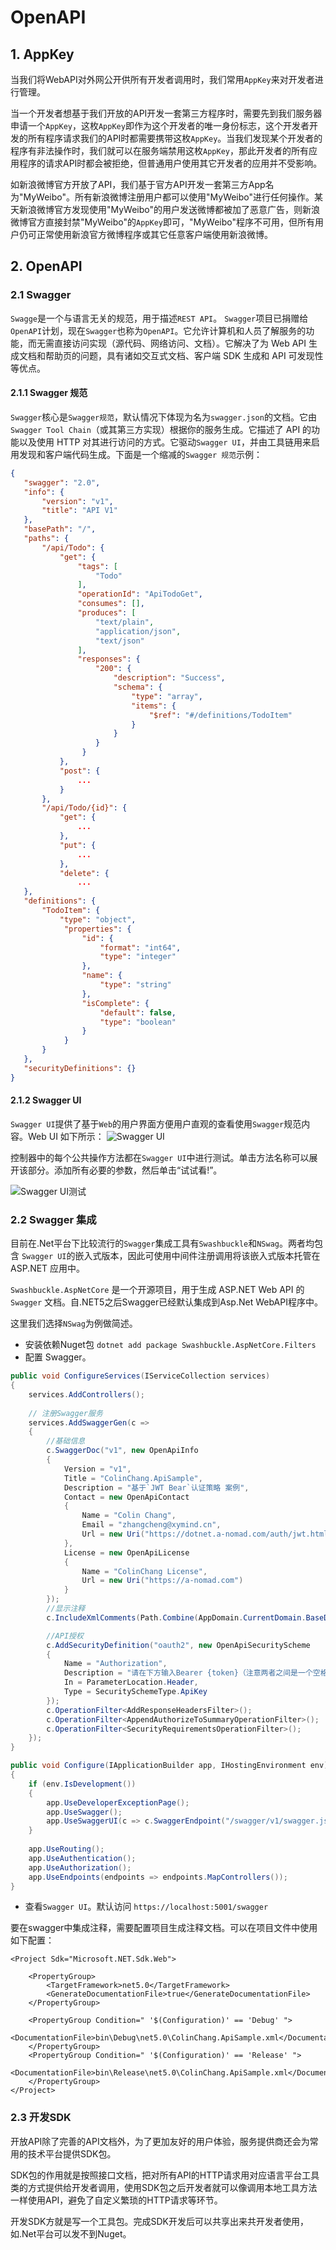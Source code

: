 # OpenAPI

## 1. AppKey

当我们将WebAPI对外网公开供所有开发者调用时，我们常用`AppKey`来对开发者进行管理。

当一个开发者想基于我们开放的API开发一套第三方程序时，需要先到我们服务器申请一个`AppKey`，这枚`AppKey`即作为这个开发者的唯一身份标志，这个开发者开发的所有程序请求我们的API时都需要携带这枚`AppKey`。当我们发现某个开发者的程序有非法操作时，我们就可以在服务端禁用这枚`AppKey`，那此开发者的所有应用程序的请求API时都会被拒绝，但普通用户使用其它开发者的应用并不受影响。

如新浪微博官方开放了API，我们基于官方API开发一套第三方App名为"MyWeibo"。所有新浪微博注册用户都可以使用"MyWeibo"进行任何操作。某天新浪微博官方发现使用"MyWeibo"的用户发送微博都被加了恶意广告，则新浪微博官方直接封禁"MyWeibo"的`AppKey`即可，"MyWeibo"程序不可用，但所有用户仍可正常使用新浪官方微博程序或其它任意客户端使用新浪微博。

## 2. OpenAPI

### 2.1 Swagger

`Swagge`是一个与语言无关的规范，用于描述`REST API`。 `Swagger`项目已捐赠给`OpenAPI`计划，现在`Swagger`也称为`OpenAPI`。它允许计算机和人员了解服务的功能，而无需直接访问实现（源代码、网络访问、文档）。它解决了为 Web API 生成文档和帮助页的问题，具有诸如交互式文档、客户端 SDK 生成和 API 可发现性等优点。

#### 2.1.1 Swagger 规范

`Swagger`核心是`Swagger规范`，默认情况下体现为名为`swagger.json`的文档。它由`Swagger Tool Chain`（或其第三方实现）根据你的服务生成。它描述了 API 的功能以及使用 HTTP 对其进行访问的方式。它驱动`Swagger UI`，并由工具链用来启用发现和客户端代码生成。下面是一个缩减的`Swagger 规范`示例：

```json
{
   "swagger": "2.0",
   "info": {
       "version": "v1",
       "title": "API V1"
   },
   "basePath": "/",
   "paths": {
       "/api/Todo": {
           "get": {
               "tags": [
                   "Todo"
               ],
               "operationId": "ApiTodoGet",
               "consumes": [],
               "produces": [
                   "text/plain",
                   "application/json",
                   "text/json"
               ],
               "responses": {
                   "200": {
                       "description": "Success",
                       "schema": {
                           "type": "array",
                           "items": {
                               "$ref": "#/definitions/TodoItem"
                           }
                       }
                   }
                }
           },
           "post": {
               ...
           }
       },
       "/api/Todo/{id}": {
           "get": {
               ...
           },
           "put": {
               ...
           },
           "delete": {
               ...
   },
   "definitions": {
       "TodoItem": {
           "type": "object",
            "properties": {
                "id": {
                    "format": "int64",
                    "type": "integer"
                },
                "name": {
                    "type": "string"
                },
                "isComplete": {
                    "default": false,
                    "type": "boolean"
                }
            }
       }
   },
   "securityDefinitions": {}
}
```

#### 2.1.2 Swagger UI

`Swagger UI`提供了基于`Web`的用户界面方便用户直观的查看使用`Swagger`规范内容。Web UI 如下所示：
![Swagger UI](https://i.loli.net/2020/02/26/HXB2ARYdclVfMnr.png)

控制器中的每个公共操作方法都在`Swagger UI`中进行测试。单击方法名称可以展开该部分。添加所有必要的参数，然后单击“试试看!”。

![Swagger UI测试](https://i.loli.net/2020/02/26/qurDnSIFZ74mGe5.png)

### 2.2 Swagger 集成

目前在.Net平台下比较流行的`Swagger`集成工具有`Swashbuckle`和`NSwag`。两者均包含 `Swagger UI`的嵌入式版本，因此可使用中间件注册调用将该嵌入式版本托管在 ASP.NET 应用中。

`Swashbuckle.AspNetCore` 是一个开源项目，用于生成 ASP.NET Web API 的 `Swagger` 文档。自.NET5之后Swagger已经默认集成到Asp.Net WebAPI程序中。

这里我们选择`NSwag`为例做简述。

* 安装依赖Nuget包 `dotnet add package Swashbuckle.AspNetCore.Filters`
* 配置 Swagger。

```csharp {5-40,48-49}
public void ConfigureServices(IServiceCollection services)
{
    services.AddControllers();
    
    // 注册Swagger服务
    services.AddSwaggerGen(c =>
    {
        //基础信息
        c.SwaggerDoc("v1", new OpenApiInfo
        {
            Version = "v1",
            Title = "ColinChang.ApiSample",
            Description = "基于`JWT Bear`认证策略 案例",
            Contact = new OpenApiContact
            {
                Name = "Colin Chang",
                Email = "zhangcheng@xymind.cn",
                Url = new Uri("https://dotnet.a-nomad.com/auth/jwt.html#_3-2-jwt-认证方案")
            },
            License = new OpenApiLicense
            {
                Name = "ColinChang License",
                Url = new Uri("https://a-nomad.com")
            }
        });
        //显示注释
        c.IncludeXmlComments(Path.Combine(AppDomain.CurrentDomain.BaseDirectory, $"{GetType().Assembly.GetName().Name}.xml"),true);

        //API授权
        c.AddSecurityDefinition("oauth2", new OpenApiSecurityScheme
        {
            Name = "Authorization",
            Description = "请在下方输入Bearer {token}（注意两者之间是一个空格）",
            In = ParameterLocation.Header,
            Type = SecuritySchemeType.ApiKey
        });
        c.OperationFilter<AddResponseHeadersFilter>();
        c.OperationFilter<AppendAuthorizeToSummaryOperationFilter>();
        c.OperationFilter<SecurityRequirementsOperationFilter>();
    });
}

public void Configure(IApplicationBuilder app, IHostingEnvironment env)
{
    if (env.IsDevelopment())
    {
        app.UseDeveloperExceptionPage();
        app.UseSwagger();
        app.UseSwaggerUI(c => c.SwaggerEndpoint("/swagger/v1/swagger.json", "ColinChang.ApiSample v1"));
    }
    
    app.UseRouting();
    app.UseAuthentication();
    app.UseAuthorization();
    app.UseEndpoints(endpoints => endpoints.MapControllers());
}
```

* 查看`Swagger UI`。默认访问 `https://localhost:5001/swagger`

要在swagger中集成注释，需要配置项目生成注释文档。可以在项目文件中使用如下配置：

```xml{5,8-13}
<Project Sdk="Microsoft.NET.Sdk.Web">

    <PropertyGroup>
        <TargetFramework>net5.0</TargetFramework>
        <GenerateDocumentationFile>true</GenerateDocumentationFile>
    </PropertyGroup>

    <PropertyGroup Condition=" '$(Configuration)' == 'Debug' ">
      <DocumentationFile>bin\Debug\net5.0\ColinChang.ApiSample.xml</DocumentationFile>
    </PropertyGroup>
    <PropertyGroup Condition=" '$(Configuration)' == 'Release' ">
      <DocumentationFile>bin\Release\net5.0\ColinChang.ApiSample.xml</DocumentationFile>
    </PropertyGroup>
</Project>
```

### 2.3 开发SDK

开放API除了完善的API文档外，为了更加友好的用户体验，服务提供商还会为常用的技术平台提供SDK包。

SDK包的作用就是按照接口文档，把对所有API的HTTP请求用对应语言平台工具类的方式提供给开发者调用，使用SDK包之后开发者就可以像调用本地工具方法一样使用API，避免了自定义繁琐的HTTP请求等环节。

开发SDK方就是写一个工具包。完成SDK开发后可以共享出来共开发者使用，如.Net平台可以发不到Nuget。
